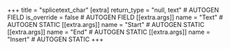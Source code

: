 +++
title = "splicetext_char"
[extra]
return_type = "null, text" # AUTOGEN FIELD
is_override = false # AUTOGEN FIELD
[[extra.args]]
name = "Text" # AUTOGEN STATIC
[[extra.args]]
name = "Start" # AUTOGEN STATIC
[[extra.args]]
name = "End" # AUTOGEN STATIC
[[extra.args]]
name = "Insert" # AUTOGEN STATIC
+++